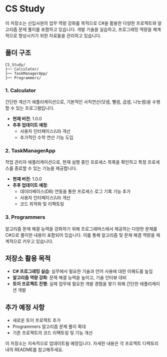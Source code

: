 # CS Study

이 저장소는 신입사원의 업무 역량 강화를 목적으로 C#을 활용한 다양한 프로젝트와 알고리즘 문제 풀이를 포함하고 있습니다. 개발 기술을 실습하고, 프로그래밍 역량을 체계적으로 향상시키기 위한 자료들을 관리하고 있습니다.

## 폴더 구조

```
CS_Study/
├── Calculator/
├── TaskManagerApp/
├── Programmers/
```

### 1. Calculator

간단한 계산기 애플리케이션으로, 기본적인 사칙연산(덧셈, 뺄셈, 곱셈, 나눗셈)을 수행할 수 있는 프로그램입니다. 

- **현재 버전**: 1.0.0
- **추후 업데이트 예정**: 
  - 사용자 인터페이스(UI) 개선
  - 추가적인 수학 연산 기능 도입

### 2. TaskManagerApp

작업 관리자 애플리케이션으로, 현재 실행 중인 프로세스 목록을 확인하고 특정 프로세스를 종료할 수 있는 기능을 제공합니다.

- **현재 버전**: 1.0.0
- **추후 업데이트 예정**: 
  - 데이터베이스(DB) 연동을 통한 프로세스 로그 기록 기능 추가
  - 사용자 인터페이스(UI) 개선
  - 코드 최적화 및 리팩토링

### 3. Programmers

알고리즘 문제 해결 능력을 강화하기 위해 프로그래머스에서 제공하는 다양한 문제를 C#으로 풀이한 내용이 포함되어 있습니다. 이를 통해 알고리즘 및 문제 해결 역량을 체계적으로 키우고 있습니다.

## 저장소 활용 목적

- **C# 프로그래밍 실습**: 실무에서 필요한 기술과 언어 사용에 대한 이해도를 높임
- **알고리즘 역량 강화**: 문제 해결 능력을 높이고, 기술 인터뷰 대비
- **토이 프로젝트 진행**: 실제 업무에 필요한 개발 경험을 쌓기 위해 간단한 애플리케이션 개발

## 추가 예정 사항

- 새로운 토이 프로젝트 추가
- Programmers 알고리즘 문제 풀이 확대
- 기존 프로젝트의 코드 리팩토링 및 기능 개선

이 저장소는 지속적으로 업데이트될 예정입니다. 자세한 내용은 각 프로젝트 디렉토리 내의 README를 참고해주세요.